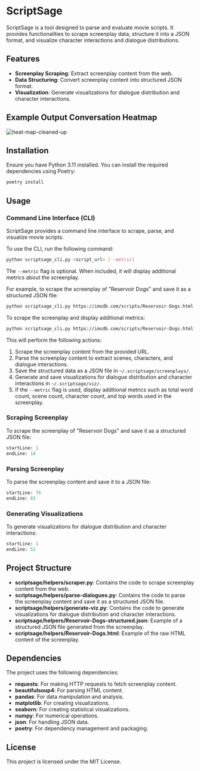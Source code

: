 # ScriptSage

ScriptSage is a tool designed to parse and evaluate movie scripts. It provides functionalities to scrape screenplay data, structure it into a JSON format, and visualize character interactions and dialogue distributions.

## Features

- **Screenplay Scraping**: Extract screenplay content from the web.
- **Data Structuring**: Convert screenplay content into structured JSON format.
- **Visualization**: Generate visualizations for dialogue distribution and character interactions.

## Example Output Conversation Heatmap

![heat-map-cleaned-up](https://github.com/james-see/scriptsage/assets/616585/adcab939-efc6-4cf9-ad96-6d6e6645b6de)

## Installation

Ensure you have Python 3.11 installed. You can install the required dependencies using Poetry:

```sh
poetry install
```

## Usage

### Command Line Interface (CLI)

ScriptSage provides a command line interface to scrape, parse, and visualize movie scripts. 

To use the CLI, run the following command:

```sh
python scriptsage_cli.py <script_url> [--metric]
```

The `--metric` flag is optional. When included, it will display additional metrics about the screenplay.

For example, to scrape the screenplay of "Reservoir Dogs" and save it as a structured JSON file:

```sh
python scriptsage_cli.py https://imsdb.com/scripts/Reservoir-Dogs.html
```

To scrape the screenplay and display additional metrics:

```sh
python scriptsage_cli.py https://imsdb.com/scripts/Reservoir-Dogs.html --metric
```

This will perform the following actions:
1. Scrape the screenplay content from the provided URL.
2. Parse the screenplay content to extract scenes, characters, and dialogue interactions.
3. Save the structured data as a JSON file in `~/.scriptsage/screenplays/`.
4. Generate and save visualizations for dialogue distribution and character interactions in `~/.scriptsage/viz/`.
5. If the `--metric` flag is used, display additional metrics such as total word count, scene count, character count, and top words used in the screenplay.

### Scraping Screenplay

To scrape the screenplay of "Reservoir Dogs" and save it as a structured JSON file:

```python:scriptsage/helpers/scraper.py
startLine: 1
endLine: 14
```

### Parsing Screenplay

To parse the screenplay content and save it to a JSON file:

```python:scriptsage/helpers/parse-dialogues.py
startLine: 76
endLine: 83
```

### Generating Visualizations

To generate visualizations for dialogue distribution and character interactions:

```python:scriptsage/helpers/generate-viz.py
startLine: 1
endLine: 52
```

## Project Structure

- **scriptsage/helpers/scraper.py**: Contains the code to scrape screenplay content from the web.
- **scriptsage/helpers/parse-dialogues.py**: Contains the code to parse the screenplay content and save it as a structured JSON file.
- **scriptsage/helpers/generate-viz.py**: Contains the code to generate visualizations for dialogue distribution and character interactions.
- **scriptsage/helpers/Reservoir-Dogs-structured.json**: Example of a structured JSON file generated from the screenplay.
- **scriptsage/helpers/Reservoir-Dogs.html**: Example of the raw HTML content of the screenplay.

## Dependencies

The project uses the following dependencies:

- **requests**: For making HTTP requests to fetch screenplay content.
- **beautifulsoup4**: For parsing HTML content.
- **pandas**: For data manipulation and analysis.
- **matplotlib**: For creating visualizations.
- **seaborn**: For creating statistical visualizations.
- **numpy**: For numerical operations.
- **json**: For handling JSON data.
- **poetry**: For dependency management and packaging.

## License

This project is licensed under the MIT License.
